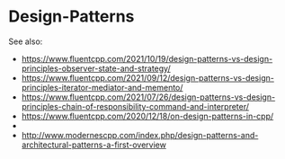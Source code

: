 # Design-Patterns

See also:
* https://www.fluentcpp.com/2021/10/19/design-patterns-vs-design-principles-observer-state-and-strategy/
* https://www.fluentcpp.com/2021/09/12/design-patterns-vs-design-principles-iterator-mediator-and-memento/
* https://www.fluentcpp.com/2021/07/26/design-patterns-vs-design-principles-chain-of-responsibility-command-and-interpreter/
* https://www.fluentcpp.com/2020/12/18/on-design-patterns-in-cpp/
*
* http://www.modernescpp.com/index.php/design-patterns-and-architectural-patterns-a-first-overview
